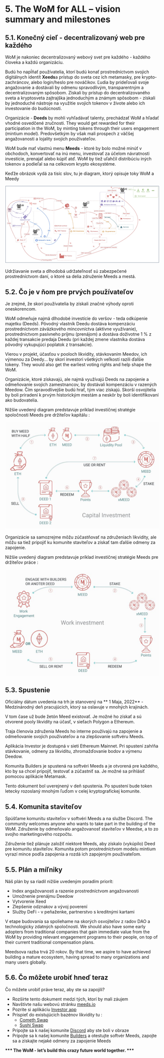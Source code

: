 # 5. The WoM for ALL – vision summary and milestones

## 5.1. Konečný cieľ - decentralizovaný web pre každého

WoM je nakoniec decentralizovaný webový svet pre každého - každého človeka a každú organizáciu.

Budú ho napĺňať používatelia, ktorí budú konať prostredníctvom svojich digitálnych identít **Xeeds**a prístup do sveta cez ich metamasky, pre krypto-zachráncov, alebo login/heslo pre nováčikov. Ľudia by prideľovali svoje angažovanie a dostávali by odmenu spravodlivým, transparentným a decentralizovaným spôsobom. Získali by prístup do decentralizovaného sveta a kryptosveta zajtrajška jednoduchým a známym spôsobom - získali by jednoduché nástroje na využitie svojich tokenov v živote alebo ich investovanie do budúcnosti.

Organizácie - **Deeds** by mohli vyhľadávať talenty, prechádzať WoM a hľadať vhodné osvedčené zručnosti. They would get rewarded for their participation in the WoM, by minting tokens through their users engagement (mintium model). Predovšetkým by však mali prospech z väčšej angažovanosti a lojality svojich používateľov.

WoM bude mať vlastnú menu **Meeds** - ktoré by bolo možné minúť v obchodoch, konvertovať na inú menu, investovať za účelom návratnosti investície, prenajať alebo kúpiť atď. WoM by tiež uľahčil distribúciu iných tokenov a podieľal sa na celkovom krypto ekosystéme.

Keďže obrázok vydá za tisíc slov, tu je diagram, ktorý opisuje toky WoM a Meedy

![Toky WoM a Meeds](en/img/wom-flows.png)

Udržiavanie sveta a dlhodobá udržateľnosť sú zabezpečené prostredníctvom daní, o ktoré sa delia združenie Meeds a mestá.

## 5.2. Čo je v ňom pre prvých používateľov

Je zrejmé, že skorí používatelia by získali značné výhody oproti oneskorencom.

WoM odmeňuje najmä dlhodobé investície do veršov - teda odkúpenie majetku (Deeds). Pôvodný vlastník Deedu dostáva kompenzáciu prostredníctvom záväzkového mincovníctva (aktívne využívanie), prostredníctvom pasívneho príjmu (prenájom) a dostáva doživotne 1 % z každej transakcie predaja Deedu (pri každej zmene vlastníka dostáva pôvodný vykupujúci poplatok z transakcie).

Vierou v projekt, účasťou v pooloch likvidity, stávkovaním Meedov, ich výmenou za Deedy... by skorí investori všetkých veľkostí razili ďalšie tokeny. They would also get the earliest voting rights and help shape the WoM.

Organizácie, ktoré získavajú, ale najmä využívajú Deeds na zapojenie a odmeňovanie svojich zamestnancov, by dostávali kompenzáciu v razených Meedow. Čím spravodlivejšie budú hrať, tým viac získajú. Skorší osvojitelia by boli priradení k prvým historickým mestám a neskôr by boli identifikovaní ako budovatelia.

Nižšie uvedený diagram predstavuje príklad investičnej stratégie spoločnosti Meeds pre držiteľov kapitálu :

![Investičná stratégia Meeds pre držiteľov kapitálu](en/img/invest-capital.png)

Organizácie sa samozrejme môžu zúčastňovať na združeniach likvidity, ale môžu sa tiež pripojiť ku komunite staviteľov a získať tam ďalšie odmeny za zapojenie.

Nižšie uvedený diagram predstavuje príklad investičnej stratégie Meeds pre držiteľov práce :

![Investičná stratégia Meeds pre držiteľov práce](en/img/invest-work.png)

## 5.3. Spustenie

Oficiálny dátum uvedenia na trh je stanovený na ** 1 Maja, 2022** - Medzinárodný deň pracujúcich, ktorý sa oslavuje v mnohých krajinách.

V tom čase už bude žetón Meed existovať. Je možné ho získať a sú otvorené pooly likvidity na účasť, v sieťach Polygon a Ethereum.

Traja členovia združenia Meeds ho interne používajú na zapojenie a odmeňovanie svojich používateľov a na zlepšovanie softvéru Meeds.

Aplikácia Investor je dostupná v sieti Ethereum Mainnet. Pri spustení zahŕňa stávkovanie, odmeny za likviditu, zhromažďovanie bodov a výmenu Deedow.

Komunita Builders je spustená na softvéri Meeds a je otvorená pre každého, kto by sa chcel pripojiť, testovať a zúčastniť sa. Je možné sa prihlásiť pomocou aplikácie Metamask.

Tento dokument bol uverejnený v deň spustenia. Po spustení bude token letecky rozoslaný mnohým ľuďom v celej kryptografickej komunite.

## 5.4. Komunita staviteľov

Spúšťame komunitu staviteľov v softvéri Meeds a na službe Discord. The community welcomes anyone who wants to take part in the building of the WoM. Združenie by odmeňovalo angažovanosť staviteľov v Meedse, a to zo svojho marketingového rozpočtu.

Združenie tiež plánuje založiť niektoré Meeds, aby získalo (vykúpilo) Deed pre komunitu staviteľov. Komunita potom prostredníctvom modelu mintium vyrazí mince podľa zapojenia a rozdá ich zapojeným používateľom.

## 5.5. Plán a míľniky

Náš plán by sa riadil nižšie uvedeným poradím priorít:

- Index angažovanosti a razenie prostredníctvom angažovanosti
- Umožnenie prenájmu Deedow
- Vytvorenie Xeed
- Zlepšenie odznakov a vývoj poverení
- Služby DeFi - v peňaženke, partnerstvo s kreditnými kartami

V etape budovania sa spoliehame na skorých osvojiteľov z radov DAO a technologicky zdatných spoločností. We should also have some early adopters from traditional companies that gain immediate value from the WoM by providing relevant engagement programs to their people, on top of their current traditional compensation plans.

Meedsova razba trvá 20 rokov. By that time, we aspire to have achieved building a mature ecosystem, having spread to many organizations and many users globally.

## 5.6. Čo môžete urobiť hneď teraz

Čo môžete urobiť práve teraz, aby ste sa zapojili?

- Rozšírte tento dokument medzi tých, ktorí by mali záujem
- Navštívte našu webovú stránku [meeds.io](https://www.meeds.io/)
- Pozrite si aplikáciu [Investor app](https://meeds.io/investors)
- Prispieť do existujúcich bazénov likvidity tu :
  - [Cometh Swap](https://swap.cometh.io/)
  - [Sushi Swap](https://sushi.com)
- Pripojte sa k našej komunite [Discord](https://discord.com/invite/hAuADSq3) aby ste boli v obraze
- Pripojte sa k našej komunite [Builders](https://meeds.io/builders) a otestujte softvér Meeds, zapojte sa a získajte nejaké odmeny za zapojenie Meeds

**\*\*\* The WoM - let’s build this crazy future world together. \*\*\***